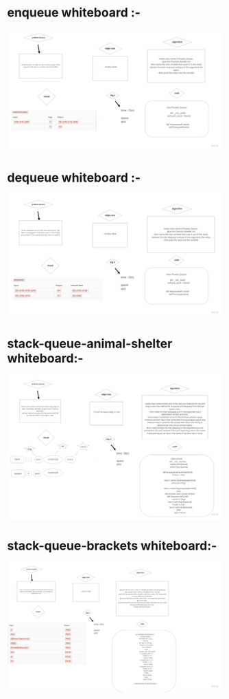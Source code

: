 # enqueue whiteboard :-

![enqueue image](image/enqueue.jpg)




# dequeue whiteboard :-

![dequeue image](image/dequeue.jpg)



# stack-queue-animal-shelter whiteboard:-

![stack-queue-animal-shelter image](image/stack-queue-animal-shelter.jpg)


# stack-queue-brackets whiteboard:-

![stack-queue-brackets image](image/stack-queue-brackets.jpg)

